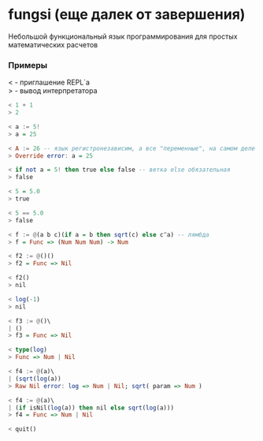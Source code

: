 # fungsi (еще далек от завершения)
Небольшой функциональный язык программирования для простых математических расчетов


### Примеры
< - приглашение REPL\`а                                                                 
\> - вывод интерпретатора

```haskell
< 1 + 1 
> 2

< a := 5!
> a = 25

< A := 26 -- язык регистронезависим, а все "переменные", на самом деле константы
> Override error: a = 25

< if not a = 5! then true else false -- ветка else обязательная
> false

< 5 = 5.0
> true

< 5 == 5.0
> false

< f := @(a b c)(if a = b then sqrt(c) else с^a) -- лямбда
> f = Func => (Num Num Num) -> Num

< f2 := @()()
> f2 = Func => Nil

< f2()
> nil

< log(-1)
> nil

< f3 := @()\
| ()
> f3 = Func => Nil

< type(log)
> Func => Num | Nil

< f4 := @(a)\
| (sqrt(log(a))
> Raw Nil error: log => Num | Nil; sqrt( param => Num )

< f4 := @(a)\
| (if isNil(log(a)) then nil else sqrt(log(a)))
> f4 = Func => Num | Nil

< quit()
```
